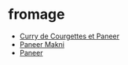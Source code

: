 fromage
=====

* [Curry de Courgettes et Paneer](Courgette-Paneer-curry.html)
* [Paneer Makni](Paneer-Makhni.html)
* [Paneer](Paneer.html)
